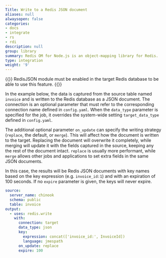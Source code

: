 ```yaml
---
Title: Write to a Redis JSON document
aliases: null
alwaysopen: false
categories:
- docs
- integrate
- rs
- rdi
description: null
group: library
summary: Redis OM for Node.js is an object-mapping library for Redis.
type: integration
weight: '9'
---
```


{{<note>}}
RedisJSON module must be enabled in the target Redis database to be able to use this feature.
{{</note>}}

In the example below, the data is captured from the source table named `invoice` and is written to the Redis database as a JSON document. The connection is an optional parameter that must refer to the corresponding connection name defined in `config.yaml`. When the `data_type` parameter is specified for the job, it overrides the system-wide setting `target_data_type` defined in `config.yaml`. 

The additional optional parameter `on_update` can specify the writing strategy (`replace`, the default, or `merge`). This will affect how the document is written to the target. Replacing the document will overwrite it completely, while merging will update it with the fields captured in the source, keeping any the rest of the document intact. `replace` is usually more performant, while `merge` allows other jobs and applications to set extra fields in the same JSON documents. 

In this case, the results will be Redis JSON documents with key names based on the key expression (e.g. `invoice_id:1`) and with an expiration of 100 seconds. If no `expire` parameter is given, the keys will never expire.    

```yaml
source:
  server_name: chinook
  schema: public
  table: invoice
output:
  - uses: redis.write
    with:
      connection: target
      data_type: json
      key:
        expression: concat(['invoice_id:', InvoiceId])
        language: jmespath
      on_update: replace        
      expire: 100
```